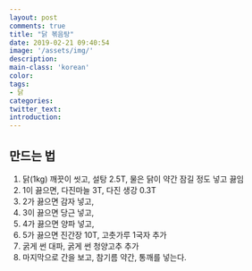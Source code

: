 ```yaml
---
layout: post
comments: true
title: "닭 볶음탕"
date: 2019-02-21 09:40:54
image: '/assets/img/'
description:
main-class: 'korean'
color:
tags:
- 닭
categories:
twitter_text:
introduction:
---
```


## 만드는 법

1. 닭(1kg) 깨끗이 씻고, 설탕 2.5T, 물은 닭이 약간 잠길 정도 넣고 끓임
2. 1이 끓으면, 다진마늘 3T, 다진 생강 0.3T
3. 2가 끓으면 감자 넣고,
4. 3이 끓으면 당근 넣고,
5. 4가 끓으면 양파 넣고,
6. 5가 끓으면 진간장 10T, 고춧가루 1국자 추가
7. 굵게 썬 대파, 굵게 썬 청양고추 추가
8. 마지막으로 간을 보고, 참기름 약간, 통깨를 넣는다.